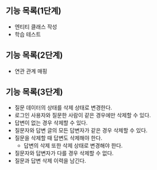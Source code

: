 ## 기능 목록(1단계)
* 엔티티 클래스 작성
* 학습 테스트

## 기능 목록(2단계)
* 연관 관계 매핑

## 기능 목록(3단계)
* 질문 데이터의 상태를 삭제 상태로 변경한다.
* 로그인 사용자와 질문한 사람이 같은 경우에만 삭제할 수 있다.
* 답변이 없는 경우 삭제할 수 있다.
* 질문자와 답변 글의 모든 답변자가 같은 경우 삭제할 수 있다.
* 질문을 삭제할 때 답변도 삭제해야 한다.
  * 답변의 삭제 또한 삭제 상태로 변경해야 한다.
* 질문자와 답변자가 다를 경우 삭제할 수 없다.
* 질문과 답변 삭제 이력을 남긴다.